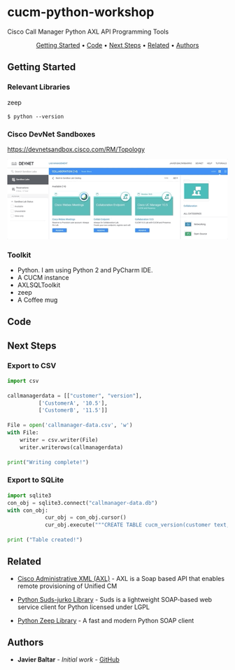 # cucm-python-workshop
Cisco Call Manager Python AXL API Programming Tools
<p align="center">
  <a href="#Getting-Started">Getting Started</a> •
  <a href="#Code">Code</a> •
  <a href="#Next-Steps">Next Steps</a> •
  <a href="#related">Related</a> •
  <a href="#Authors">Authors</a>
</p>

## Getting Started


### Relevant Libraries

zeep

`$ python --version`

### Cisco DevNet Sandboxes
https://devnetsandbox.cisco.com/RM/Topology

![](ciscoDevnetSandboxes.gif)

### Toolkit

- Python. I am using Python 2 and PyCharm IDE.
- A CUCM instance
- AXLSQLToolkit 
- zeep
- A Coffee mug 

## Code

## Next Steps
### Export to CSV 

```python
import csv
 
callmanagerdata = [["customer", "version"],
          ['CustomerA', '10.5'],
          ['CustomerB', '11.5']]
 
File = open('callmanager-data.csv', 'w')
with File:
    writer = csv.writer(File)
    writer.writerows(callmanagerdata)
     
print("Writing complete!")
```

### Export to SQLite

```python
import sqlite3
con_obj = sqlite3.connect("callmanager-data.db")
with con_obj:
            cur_obj = con_obj.cursor()
            cur_obj.execute("""CREATE TABLE cucm_version(customer text, version text)""")

print ("Table created!")
```

## Related

* [Cisco Administrative XML (AXL)](https://developer.cisco.com/site/axl/) - AXL is a Soap based API that enables remote provisioning of Unified CM

* [Python Suds-jurko Library](https://pypi.org/project/suds-jurko/) - Suds is a lightweight SOAP-based web service client for Python licensed under LGPL

* [Python Zeep Library](https://pypi.org/project/zeep/) - A fast and modern Python SOAP client

 

## Authors

* **Javier Baltar** - *Initial work* - [GitHub](https://github.com/JavierBaltar)
